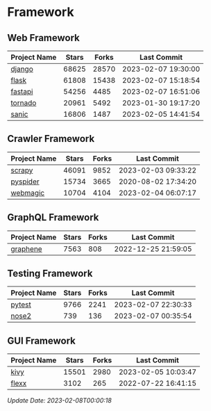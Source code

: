 # Framework

## Web Framework
| Project Name | Stars | Forks | Last Commit |
| ------------ | ----- | ----- | ----------- |
| [django](https://github.com/django/django) | 68625 | 28570 | 2023-02-07 19:30:00 |
| [flask](https://github.com/pallets/flask) | 61808 | 15438 | 2023-02-07 15:18:54 |
| [fastapi](https://github.com/tiangolo/fastapi) | 54256 | 4485 | 2023-02-07 16:51:06 |
| [tornado](https://github.com/tornadoweb/tornado) | 20961 | 5492 | 2023-01-30 19:17:20 |
| [sanic](https://github.com/sanic-org/sanic) | 16806 | 1487 | 2023-02-05 14:41:54 |

## Crawler Framework
| Project Name | Stars | Forks | Last Commit |
| ------------ | ----- | ----- | ----------- |
| [scrapy](https://github.com/scrapy/scrapy) | 46091 | 9852 | 2023-02-03 09:33:22 |
| [pyspider](https://github.com/binux/pyspider) | 15734 | 3665 | 2020-08-02 17:34:20 |
| [webmagic](https://github.com/code4craft/webmagic) | 10704 | 4104 | 2023-02-04 06:07:17 |

## GraphQL Framework
| Project Name | Stars | Forks | Last Commit |
| ------------ | ----- | ----- | ----------- |
| [graphene](https://github.com/graphql-python/graphene) | 7563 | 808 | 2022-12-25 21:59:05 |

## Testing Framework
| Project Name | Stars | Forks | Last Commit |
| ------------ | ----- | ----- | ----------- |
| [pytest](https://github.com/pytest-dev/pytest) | 9766 | 2241 | 2023-02-07 22:30:33 |
| [nose2](https://github.com/nose-devs/nose2) | 739 | 136 | 2023-02-07 00:35:54 |

## GUI Framework
| Project Name | Stars | Forks | Last Commit |
| ------------ | ----- | ----- | ----------- |
| [kivy](https://github.com/kivy/kivy) | 15501 | 2980 | 2023-02-05 10:03:47 |
| [flexx](https://github.com/flexxui/flexx) | 3102 | 265 | 2022-07-22 16:41:15 |

*Update Date: 2023-02-08T00:00:18*